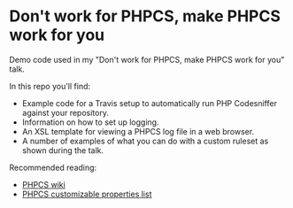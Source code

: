 # Don't work for PHPCS, make PHPCS work for you

Demo code used in my "Don't work for PHPCS, make PHPCS work for you" talk.

In this repo you'll find:
* Example code for a Travis setup to automatically run PHP Codesniffer against your repository.
* Information on how to set up logging.
* An XSL template for viewing a PHPCS log file in a web browser.
* A number of examples of what you can do with a custom ruleset as shown during the talk.

Recommended reading:
* [PHPCS wiki](https://github.com/squizlabs/PHP_CodeSniffer/wiki/)
* [PHPCS customizable properties list](https://github.com/squizlabs/PHP_CodeSniffer/wiki/Customisable-Sniff-Properties)
